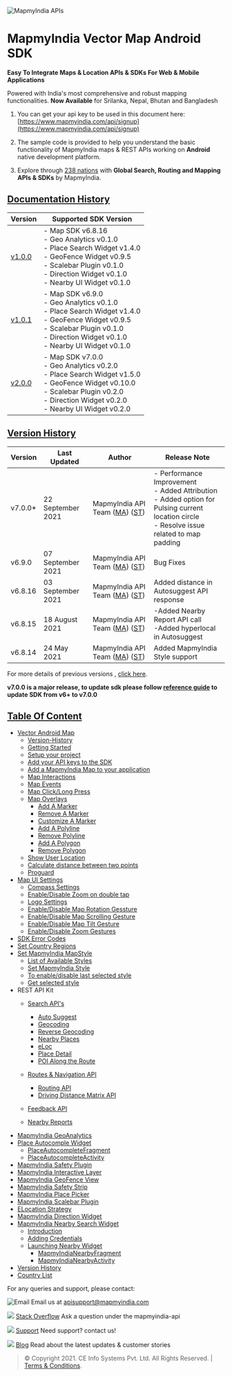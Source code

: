 

![MapmyIndia APIs](https://www.mapmyindia.com/api/img/mapmyindia-api.png)
# MapmyIndia Vector Map Android SDK

**Easy To Integrate Maps & Location APIs & SDKs For Web & Mobile Applications**

Powered with India's most comprehensive and robust mapping functionalities.
**Now Available**  for Srilanka, Nepal, Bhutan and Bangladesh

1. You can get your api key to be used in this document here: [https://www.mapmyindia.com/api/signup](https://www.mapmyindia.com/api/signup)

2. The sample code is provided to help you understand the basic functionality of MapmyIndia maps & REST APIs working on **Android** native development platform.

4. Explore through [238 nations](https://github.com/MapmyIndia/mapmyindia-rest-api/blob/master/docs/countryISO.md) with **Global Search, Routing and Mapping APIs & SDKs** by MapmyIndia.

## [Documentation History](#Documentation-History)

| Version | Supported SDK Version |
| ---- | ---- | 
| [v1.0.0](./docs/v1.0.0/Readme.md) | - Map SDK v6.8.16 <br/> - Geo Analytics v0.1.0 <br/> - Place Search Widget v1.4.0 <br/> - GeoFence Widget v0.9.5 <br/> - Scalebar Plugin v0.1.0 <br/> - Direction Widget v0.1.0 <br/> - Nearby UI Widget v0.1.0 |
| [v1.0.1](./docs/v1.0.1/Readme.md) | - Map SDK v6.9.0 <br/> - Geo Analytics v0.1.0 <br/> - Place Search Widget v1.4.0 <br/> - GeoFence Widget v0.9.5 <br/> - Scalebar Plugin v0.1.0 <br/> - Direction Widget v0.1.0 <br/> - Nearby UI Widget v0.1.0 |
| [v2.0.0](./docs/v2.0.0/Readme.md) | - Map SDK v7.0.0 <br/> - Geo Analytics v0.2.0 <br/> - Place Search Widget v1.5.0 <br/> - GeoFence Widget v0.10.0 <br/> - Scalebar Plugin v0.2.0 <br/> - Direction Widget v0.2.0 <br/> - Nearby UI Widget v0.2.0 |

## [Version History](#Version-History)


| Version | Last Updated | Author |  Release Note|
| ---- | ---- | ---- | ---- |
| v7.0.0* | 22 September 2021 | MapmyIndia API Team ([MA](https://github.com/mdakram)) ([ST](https://github.com/saksham66)) |   - Performance Improvement<br/>- Added Attribution<br/>- Added option for Pulsing current location circle<br/>- Resolve issue related to map padding |
| v6.9.0 | 07 September 2021 | MapmyIndia API Team ([MA](https://github.com/mdakram)) ([ST](https://github.com/saksham66)) |   Bug Fixes |
| v6.8.16 | 03 September 2021 | MapmyIndia API Team ([MA](https://github.com/mdakram)) ([ST](https://github.com/saksham66)) |   Added distance in Autosuggest API response |
| v6.8.15 | 18 August 2021 | MapmyIndia API Team ([MA](https://github.com/mdakram)) ([ST](https://github.com/saksham66)) |  -Added Nearby Report API call<br/>-Added hyperlocal in Autosuggest |
| v6.8.14 | 24 May 2021 | MapmyIndia API Team ([MA](https://github.com/mdakram)) ([ST](https://github.com/saksham66)) |  Added MapmyIndia Style support |


For more details of previous versions , [click here](https://github.com/MapmyIndia/mapmyindia-maps-vectorSDK-android/wiki/version_history).

**v7.0.0 is a major release, to update sdk please follow [reference guide](https://github.com/MapmyIndia/mapmyindia-maps-vectorSDK-android/wiki/Reference-Guide)  to update SDK from v6+ to v7.0.0**

## [Table Of Content](#Table-Of-Content)
- [Vector Android Map](./docs/v2.0.0/README.md)
   * [Version-History](./docs/v2.0.0/README.md#Version-History)
   * [Getting Started](./docs/v2.0.0/README.md#getting-started)
   * [Setup your project](./docs/v2.0.0/README.md#setup-your-project)
   * [Add your API keys to the SDK](./docs/v2.0.0/README.md#add-your-api-keys-to-the-sdk)
   * [Add a MapmyIndia Map to your application](./docs/v2.0.0/README.md#add-a-mapmyindia-map-to-your-application)
   * [Map Interactions](./docs/v2.0.0/README.md#map-interactions)
   * [Map Events](./docs/v2.0.0/README.md#map-events)
   * [Map Click/Long Press](./docs/v2.0.0/README.md#map-click-long-press)
   * [Map Overlays](./docs/v2.0.0/README.md#map-overlays)
       - [Add A Marker](./docs/v2.0.0/README.md#add-a-marker)
       - [Remove A Marker](./docs/v2.0.0/README.md#remove-a-marker)
       - [Customize A Marker](./docs/v2.0.0/README.md#customize-a-marker)
       - [Add A Polyline](./docs/v2.0.0/README.md#add-a-polyline)
       - [Remove Polyline](./docs/v2.0.0/README.md#remove-polyline)
       - [Add A Polygon](./docs/v2.0.0/README.md#add-a-polygon)
       - [Remove Polygon](./docs/v2.0.0/README.md#remove-polygon)
    * [Show User Location](./docs/v2.0.0/README.md#show-user-location)
    * [Calculate distance between two points](./docs/v2.0.0/README.md#calculate-distance-between-points)
    * [Proguard](./docs/v2.0.0/README.md#proguard)
- [Map UI Settings](./docs/v2.0.0/Map-UI-Settings.md)
   * [Compass Settings](./docs/v2.0.0/Map-UI-Settings.md#Compass-Settings)
   * [Enable/Disable Zoom on double tap](./docs/v2.0.0/Map-UI-Settings.md#Enable-disable-zoom)
   * [Logo Settings](./docs/v2.0.0/Map-UI-Settings.md/#Logo-settings)
   * [Enable/Disable Map Rotation Gessture](./docs/v2.0.0/Map-UI-Settings.md#Enable-disable-rotation)
   * [Enable/Disable Map Scrolling Gesture](./docs/v2.0.0/Map-UI-Settings.md#Enable-disable-scrolling)
   * [Enable/Disable Map Tilt Gesture](./docs/v2.0.0/Map-UI-Settings.md#Enable-disable-tilt)
   * [Enable/Disable Zoom Gestures](./docs/v2.0.0/Map-UI-Settings.md#Enable-disable-zoom-gesture)
- [SDK Error Codes](./docs/v2.0.0/SDK-Error-code.md)
- [Set Country Regions](./docs/v2.0.0/Set-Regions.md)
- [Set MapmyIndia MapStyle](./docs/v2.0.0/SDK-Error-code.md/Map-Style.md)
  * [List of Available Styles](./docs/v2.0.0/SDK-Error-code.md/Map-Style.md#list-of-available-styles)
  * [Set MapmyIndia Style](./docs/v2.0.0/SDK-Error-code.md/Map-Style.md#set-mapmyindia-style)
  * [To enable/disable last selected style](./docs/v2.0.0/SDK-Error-code.md/Map-Style.md#To-enable-last-selected-style)
  * [Get selected style](./docs/v2.0.0/SDK-Error-code.md/Map-Style.md#get-selected-style)
- REST API Kit
   * [Search API's](./docs/v2.0.0/Search-Api.md)
      - [Auto Suggest](./docs/v2.0.0/Search-Api.md#auto-suggest)
      - [Geocoding](./docs/v2.0.0/Search-Api.md#geocoding)
      - [Reverse Geocoding](./docs/v2.0.0/Search-Api.md#reverse-geocoding)
      - [Nearby Places](./docs/v2.0.0/Search-Api.md#nearby-places)
      - [eLoc](./docs/v2.0.0/Search-Api.md#eloc)
      - [Place Detail](./docs/v2.0.0/Search-Api.md#place-detail)
      - [POI Along the Route](./docs/v2.0.0/Search-Api.md#poi-along-route)

   * [Routes & Navigation API](./docs/v2.0.0/Routing-API.md)
     - [Routing API](./docs/v2.0.0/Routing-API.md#routing-api)
     - [Driving Distance Matrix API](./docs/v2.0.0/Routing-API.md#distance-api)
  * [Feedback API](./docs/v2.0.0/Feedback.md)
  * [Nearby Reports](./docs/v2.0.0/Nearby-Report.md)
- [MapmyIndia GeoAnalytics](./docs/v2.0.0/Geoanalytics.md)
- [Place Autocomple Widget](./docs/v2.0.0/Place-Autocomplete.md)
   * [PlaceAutocompleteFragment](./docs/v2.0.0/Place-Autocomplete.md#place-autocomplete-fragment)
   * [PlaceAutocompleteActivity](./docs/v2.0.0/Place-Autocomplete.md#place-autocomplete-activity)
- [MapmyIndia Safety Plugin](./docs/v2.0.0/Safety-Plugin.md)
- [MapmyIndia Interactive Layer](./docs/v2.0.0/Interactive-Layer.md)
- [MapmyIndia GeoFence View](./docs/v2.0.0/GeoFence-View.md)
- [MapmyIndia Safety Strip](./docs/v2.0.0/Safety-Strip.md)
- [MapmyIndia Place Picker](./docs/v2.0.0/Place-Picker.md)
- [MapmyIndia Scalebar Plugin](./docs/v2.0.0/Scalebar-Plugin.md)
- [ELocation Strategy](./docs/v2.0.0/ELocation.md)
- [MapmyIndia Direction Widget](./docs/v2.0.0/Direction-Widget.md)
- [MapmyIndia Nearby Search Widget](./docs/v2.0.0/Nearby-Widget.md)
   * [Introduction](./docs/v2.0.0/Nearby-Widget.md#Introduction)
   * [Adding Credentials](./docs/v2.0.0/Nearby-Widget.md#Adding-Credentials)
   * [Launching Nearby Widget](./docs/v2.0.0/Nearby-Widget.md#Launching-Nearby-Widget)
     - [MapmyIndiaNearbyFragment](./docs/v2.0.0/Nearby-Widget.md#nearby-fragment)
     - [MapmyIndiaNearbyActivity](./docs/v2.0.0/Nearby-Widget.md#nearby-activity)
- [Version History](./docs/v2.0.0/Version-History.md)
- [Country List](https://github.com/MapmyIndia/mapmyindia-rest-api/blob/master/docs/countryISO.md)


For any queries and support, please contact:

![Email](https://www.google.com/a/cpanel/mapmyindia.co.in/images/logo.gif?service=google_gsuite)
Email us at [apisupport@mapmyindia.com](mailto:apisupport@mapmyindia.com)

![](https://www.mapmyindia.com/api/img/icons/stack-overflow.png)
[Stack Overflow](https://stackoverflow.com/questions/tagged/mapmyindia-api)
Ask a question under the mapmyindia-api

![](https://www.mapmyindia.com/api/img/icons/support.png)
[Support](https://www.mapmyindia.com/api/index.php#f_cont)
Need support? contact us!

![](https://www.mapmyindia.com/api/img/icons/blog.png)
[Blog](http://www.mapmyindia.com/blog/)
Read about the latest updates & customer stories


> © Copyright 2021. CE Info Systems Pvt. Ltd. All Rights Reserved. | [Terms & Conditions](http://www.mapmyindia.com/api/terms-&-conditions).
